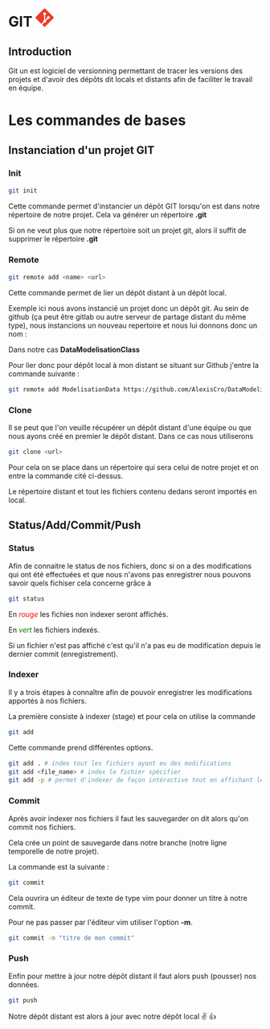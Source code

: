 # GIT <img src="./img/logo_git.png">

## Introduction 

Git un est logiciel de versionning permettant de tracer les versions des projets et d'avoir des dépôts dit locals et distants afin de faciliter le travail en équipe. 

# Les commandes de bases
## Instanciation d'un projet GIT
### Init
```sh
git init
```
Cette commande permet d'instancier un dépôt GIT lorsqu'on est dans notre répertoire de notre projet. 
Cela va générer un répertoire <b>.git</b>

Si on ne veut plus que notre répertoire soit un projet git, alors il suffit de supprimer le répertoire <b>.git</b>

### Remote
```sh
git remote add <name> <url>
```
Cette commande permet de lier un dépôt distant à un dépôt local.

Exemple ici nous avons instancié un projet donc un dépôt git.
Au sein de github (ça peut être gitlab ou autre serveur de partage distant du même type), nous instancions un nouveau repertoire et nous lui donnons donc un nom :

Dans notre cas <b>DataModelisationClass</b>

Pour lier donc pour dépôt local à mon distant se situant sur Github j'entre la commande suivante : 
```sh
git remote add ModelisationData https://github.com/AlexisCro/DataModelisationClass.git
```

### Clone

Il se peut que l'on veuille récupérer un dépôt distant d'une équipe ou que nous ayons créé en premier le dépôt distant. Dans ce cas nous utiliserons 
```sh
git clone <url>
```
Pour cela on se place dans un répertoire qui sera celui de notre projet et on entre la commande cité ci-dessus. 

Le répertoire distant et tout les fichiers contenu dedans seront importés en local. 

## Status/Add/Commit/Push
### Status
Afin de connaitre le status de nos fichiers, donc si on a des modifications qui ont été effectuées et que nous n'avons pas enregistrer nous pouvons savoir quels fichiser cela concerne grâce à 
```sh
git status
```

En <em style="color:red;">rouge</em> les fichies non indexer seront affichés. 

En <em style="color:green;">vert</em> les fichiers indexés. 

Si un fichier n'est pas affiché c'est qu'il n'a pas eu de modification depuis le dernier commit (enregistrement).

### Indexer

Il y a trois étapes à connaître afin de pouvoir enregistrer les modifications apportés à nos fichiers. 

La première consiste à indexer (stage) et pour cela on utilise la commande 
```sh
git add
```

Cette commande prend différentes options.

```sh
git add . # index tout les fichiers ayant eu des modifications
git add <file_name> # index le fichier spécifier
git add -p # permet d'indexer de façon intéractive tout en affichant les aperçus avant/après
```

### Commit

Après avoir indexer nos fichiers il faut les sauvegarder on dit alors qu'on commit nos fichiers. 

Cela crée un point de sauvegarde dans notre branche (notre ligne temporelle de notre projet).

La commande est la suivante :
```sh
git commit
```

Cela ouvrira un éditeur de texte de type vim pour donner un titre à notre commit. 

Pour ne pas passer par l'éditeur vim utiliser l'option <b>-m</b>.

```sh
git commit -m "titre de mon commit"
```

### Push

Enfin pour mettre à jour notre dépôt distant il faut alors push (pousser) nos données. 

```sh
git push
```

Notre dépôt distant est alors à jour avec notre dépôt local :v: :+1:

